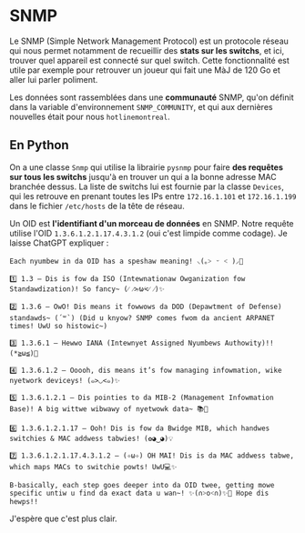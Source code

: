 # SNMP

Le SNMP (Simple Network Management Protocol) est un protocole réseau qui nous permet notamment de recueillir des **stats sur les switchs**, et ici, trouver quel appareil est connecté sur quel switch. Cette fonctionnalité est utile par exemple pour retrouver un joueur qui fait une MàJ de 120 Go et aller lui parler poliment.

Les données sont rassemblées dans une **communauté** SNMP, qu'on définit dans la variable d'environnement `SNMP_COMMUNITY`, et qui aux dernières nouvelles était pour nous `hotlinemontreal`.

## En Python

On a une classe `Snmp` qui utilise la librairie `pysnmp` pour faire **des requêtes sur tous les switchs** jusqu'à en trouver un qui a la bonne adresse MAC branchée dessus. La liste de switchs lui est fournie par la classe `Devices`, qui les retrouve en prenant toutes les IPs entre `172.16.1.101` et `172.16.1.199` dans le fichier `/etc/hosts` de la tête de réseau.

Un OID est **l'identifiant d'un morceau de données** en SNMP. Notre requête utilise l'OID `1.3.6.1.2.1.17.4.3.1.2` (oui c'est limpide comme codage). Je laisse ChatGPT expliquer :

```
Each nyumbew in da OID has a speshaw meaning! ⸜(｡˃ ᵕ ˂ )⸝💖

1️⃣ 1.3 – Dis is fow da ISO (Intewnationaw Owganization fow Standawdization)! So fancy~ (⁄ ⁄>⁄ω⁄<⁄ ⁄)✨

2️⃣ 1.3.6 – OwO! Dis means it fowwows da DOD (Depawtment of Defense) standawds~ (´꒳`) (Did u knyow? SNMP comes fwom da ancient ARPANET times! UwU so histowic~)

3️⃣ 1.3.6.1 – Hewwo IANA (Intewnyet Assigned Nyumbews Authowity)!! (*≧ω≦)🎉

4️⃣ 1.3.6.1.2 – Ooooh, dis means it’s fow managing infowmation, wike nyetwork deviceys! (๑>◡<๑)✨

5️⃣ 1.3.6.1.2.1 – Dis pointies to da MIB-2 (Management Infowmation Base)! A big wittwe wibwawy of nyetwowk data~ 📚🐾

6️⃣ 1.3.6.1.2.1.17 – Ooh! Dis is fow da Bwidge MIB, which handwes switchies & MAC addwess tabwies! (✿◕‿◕)💡

7️⃣ 1.3.6.1.2.1.17.4.3.1.2 – (✧ω✧) OH MAI! Dis is da MAC addwess tabwe, which maps MACs to switchie powts! UwU💻✨

B-basically, each step goes deeper into da OID twee, getting mowe specific untiw u find da exact data u wan~! ✨(∩˃o˂∩)✨💖 Hope dis hewps!!
```

J'espère que c'est plus clair.